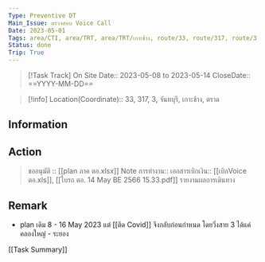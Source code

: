 ```yaml
---
Type: Preventive DT
Main_Issue: ตรวจสอบ Voice Call
Date: 2023-05-01
Tags: area/CTI, area/TRT, area/TRT/เกาะช้าง, route/33, route/317, route/3
Status: done
Trip: True
---
```


>[!Task Track]
>On Site Date::   2023-05-08  to 2023-05-14
>CloseDate::   ==YYYY-MM-DD==

>[!info]
>Location(Coordinate)::  33, 317, 3, จันทบุรี, เกาะช้าง, ตราด


## Information



## Action
>ขออนุมัติ ::  [[plan ภาค ตอ.xlsx]]
>Note การทำงาน::
>เอกสารเบิกเงิน::  [[เบิกVoice ตอ.xls]],   [[ใบรถ ตอ. 14 May BE 2566 15.33.pdf]]
>รายงานผลการเดินทาง
## Remark

-  plan เดิม 8 - 16 May 2023  แต่ [[ติด Covid]] จึงกลับก่อนกำหนด โดยวิ่งสาย 3 ได้แค่ คลองใหญ่ - ระยอง



[[Task Summary]]




